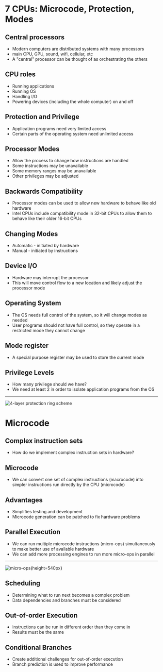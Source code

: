 7 CPUs: Microcode, Protection, Modes
====================================

Central processors
------------------

- Modern computers are distributed systems with many processors
- main CPU, GPU, sound, wifi, cellular, etc
- A "central" processor can be thought of as orchestrating the others

CPU roles
---------

- Running applications
- Running OS
- Handling I/O
- Powering devices (including the whole computer) on and off

Protection and Privilege
------------------------

- Application programs need very limited access
- Certain parts of the operating system need unlimited access

Processor Modes
---------------

- Allow the process to change how instructions are handled
- Some instructions may be unavailable
- Some memory ranges may be unavailable
- Other privileges may be adjusted

Backwards Compatibility
-----------------------

- Processor modes can be used to allow new hardware to behave like old hardware
- Intel CPUs include compatibility mode in 32-bit CPUs to allow them to behave like their older 16-bit CPUs

Changing Modes
--------------

- Automatic - initiated by hardware
- Manual - initiated by instructions

Device I/O
----------

- Hardware may interrupt the processor
- This will move control flow to a new location and likely adjust the processor mode

Operating System
----------------

- The OS needs full control of the system, so it will change modes as needed
- User programs should not have full control, so they operate in a restricted mode they cannot change

Mode register
-------------

- A special purpose register may be used to store the current mode

Privilege Levels
-----------------

- How many privilege should we have?
- We need at least 2 in order to isolate application programs from the OS

---

![4-layer protection ring scheme](https://upload.wikimedia.org/wikipedia/commons/2/2f/Priv_rings.svg)

Microcode
=========

Complex instruction sets
------------------------

- How do we implement complex instruction sets in hardware?

Microcode
---------

- We can convert one set of complex instructions (macrocode) into simpler instructions run directly by the CPU (microcode)

Advantages
----------

- Simplifies testing and development
- Microcode generation can be patched to fix hardware problems

Parallel Execution
------------------

- We can run multiple microcode instructions (micro-ops) simultaneously to make better use of available hardware
- We can add more processing engines to run more micro-ops in parallel

---

![micro-ops](https://upload.wikimedia.org/wikipedia/commons/9/97/Micro-operations.svg){height=540px}

Scheduling
----------

- Determining what to run next becomes a complex problem
- Data dependencies and branches must be considered

Out-of-order Execution
----------------------

- Instructions can be run in different order than they come in
- Results must be the same

Conditional Branches
--------------------

- Create additional challenges for out-of-order execution
- Branch prediction is used to improve performance
